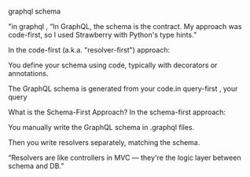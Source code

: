 graphql schema 

"in graphql , “In GraphQL, the schema is the contract. My approach was code-first, so I used Strawberry with Python's type hints.”

In the code-first (a.k.a. "resolver-first") approach:

You define your schema using code, typically with decorators or annotations.

The GraphQL schema is generated from your code.in query-first , your query 


What is the Schema-First Approach?
In the schema-first approach:

You manually write the GraphQL schema in .graphql files.

Then you write resolvers separately, matching the schema.

“Resolvers are like controllers in MVC — they're the logic layer between schema and DB.”